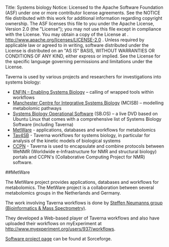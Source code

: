 Title:     Systems biology
Notice:    Licensed to the Apache Software Foundation (ASF) under one
           or more contributor license agreements.  See the NOTICE file
           distributed with this work for additional information
           regarding copyright ownership.  The ASF licenses this file
           to you under the Apache License, Version 2.0 (the
           "License"); you may not use this file except in compliance
           with the License.  You may obtain a copy of the License at
           .
             http://www.apache.org/licenses/LICENSE-2.0
           .
           Unless required by applicable law or agreed to in writing,
           software distributed under the License is distributed on an
           "AS IS" BASIS, WITHOUT WARRANTIES OR CONDITIONS OF ANY
           KIND, either express or implied.  See the License for the
           specific language governing permissions and limitations
           under the License.

Taverna is used by various projects and researchers for investigations into systems biology:

 - [ENFIN – Enabling Systems Biology](/introduction/taverna-in-use/biology#enfin) – 
      calling of wrapped tools within workflows
 - [Manchester Centre for Integrative Systems Biology](/introduction/taverna-in-use/biology/manchester-centre-for-integrative-systems-biology/)
      (MCISB) – modelling metabolomic pathways
 - [Systems Biology Operational Software](/introduction/taverna-in-use/biology#sb-os) 
      (SB.OS) – a live DVD based on Ubuntu Linux that comes with a comprehensive list of Systems Biology Software 
      (including Taverna)
 - [MetWare](#metware) - applications, databases and workflows for metabolomics
 - [Tav4SB](/introduction/taverna-in-use/biology#tav4sb) - Taverna workflows for systems biology, 
      in particular for analysis of the kinetic models of biological systems
 - [CCPN](/introduction/taverna-in-use/biology#ccpn) - Taverna is used to encapsulate and combine protocols between 
      WeNMR (Worldwide e-Infrastructure for NMR and structural biology) portals and CCPN's 
     (Collaborative Computing Project for NMR) software. 

<a name="metware"></a>
##MetWare

The MetWare project provides applications, databases and workflows for metabolomics. 
The MetWare project is a collaboration between several metabolomics groups in the Netherlands and Germany.

The work involving Taverna workflows is done by 
   [Steffen Neumanns group (Bioinformatics &amp; Mass Spectrometry)](http://www.ipb-halle.de/en/research/stress-and-developmental-biology/all-staff/).

They developed a Web-based player of Taverna workflows and also have uploaded their workflows on myExperiment at 
   <http://www.myexperiment.org/users/937/workflows>.

[Software project page](http://sourceforge.net/apps/mediawiki/metware/index.php?title=Main_Page) can be found at Sorceforge.